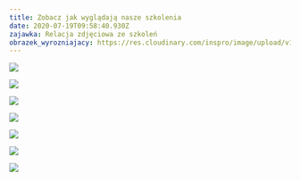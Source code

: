 ```yaml
---
title: Zobacz jak wyglądają nasze szkolenia
date: 2020-07-19T09:58:40.930Z
zajawka: Relacja zdjęciowa ze szkoleń
obrazek_wyrozniajacy: https://res.cloudinary.com/inspro/image/upload/v1595237161/aiso/Zdj%C4%99cia%20szkolenia/relacja01.jpg
---
```

![](https://res.cloudinary.com/inspro/image/upload/v1595237161/aiso/Zdj%C4%99cia%20szkolenia/relacja02.jpg)

![](https://res.cloudinary.com/inspro/image/upload/v1595237161/aiso/Zdj%C4%99cia%20szkolenia/relacja03.jpg)

![](https://res.cloudinary.com/inspro/image/upload/v1595237161/aiso/Zdj%C4%99cia%20szkolenia/relacja04.jpg)

![](https://res.cloudinary.com/inspro/image/upload/v1595237161/aiso/Zdj%C4%99cia%20szkolenia/relacja05.jpg)

![](https://res.cloudinary.com/inspro/image/upload/v1595237161/aiso/Zdj%C4%99cia%20szkolenia/relacja06.jpg)

![](https://res.cloudinary.com/inspro/image/upload/v1595237161/aiso/Zdj%C4%99cia%20szkolenia/relacja07.jpg)

![](https://res.cloudinary.com/inspro/image/upload/v1595237161/aiso/Zdj%C4%99cia%20szkolenia/relacja08.jpg)